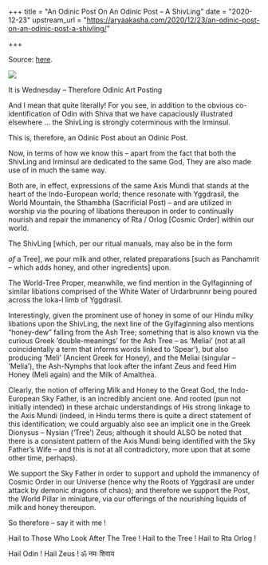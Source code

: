 +++
title = "An Odinic Post On An Odinic Post – A ShivLing"
date = "2020-12-23"
upstream_url = "https://aryaakasha.com/2020/12/23/an-odinic-post-on-an-odinic-post-a-shivling/"

+++

Source: [here](https://aryaakasha.com/2020/12/23/an-odinic-post-on-an-odinic-post-a-shivling/).

![](https://aryaakasha.files.wordpress.com/2020/12/ep6q6c7u8actnsc.png?w=526)

It is Wednesday – Therefore Odinic Art Posting

And I mean that quite literally! For you see, in addition to the obvious co-identification of Odin with Shiva that we have capaciously illustrated elsewhere … the ShivLing is strongly coterminous with the Irminsul.

This is, therefore, an Odinic Post about an Odinic Post.

Now, in terms of how we know this – apart from the fact that both the ShivLing and Irminsul are dedicated to the same God, They are also made use of in much the same way.

Both are, in effect, expressions of the same Axis Mundi that stands at the heart of the Indo-European world; thence resonate with Yggdrasil, the World Mountain, the Sthambha (Sacrificial Post) – and are utilized in worship via the pouring of libations thereupon in order to continually nourish and repair the immanency of Rta / Orlog \[Cosmic Order\] within our world.

The ShivLing \[which, per our ritual manuals, may also be in the form

*of* a Tree\], we pour milk and other, related preparations \[such as
Panchamrit – which adds honey, and other ingredients\] upon.

The World-Tree Proper, meanwhile, we find mention in the Gylfaginning of similar libations comprised of the White Water of Urdarbrunnr being poured across the loka-l limb of Yggdrasil.

Interestingly, given the prominent use of honey in some of our Hindu milky libations upon the ShivLing, the next line of the Gylfaginning also mentions “honey-dew” falling from the Ash Tree; something that is also known via the curious Greek ‘double-meanings’ for the Ash Tree – as ‘Meliai’ (not at all coincidentally a term that informs words linked to ‘Spear’), but also producing ‘Meli’ (Ancient Greek for Honey), and the Meliai (singular – ‘Melia’), the Ash-Nymphs that look after the infant Zeus and feed Him Honey (Meli again) and the Milk of Amalthea.

Clearly, the notion of offering Milk and Honey to the Great God, the Indo-European Sky Father, is an incredibly ancient one. And rooted (pun not initially intended) in these archaic understandings of His strong linkage to the Axis Mundi (indeed, in Hindu terms there is quite a direct statement of this identification; we could arguably also see an implicit one in the Greek Dionysus – Nysian (‘Tree’) Zeus; although it should ALSO be noted that there is a consistent pattern of the Axis Mundi being identified with the Sky Father’s Wife – and this is not at all contradictory, more upon that at some other time, perhaps).

We support the Sky Father in order to support and uphold the immanency of Cosmic Order in our Universe (hence why the Roots of Yggdrasil are under attack by demonic dragons of chaos); and therefore we support the Post, the World Pillar in miniature, via our offerings of the nourishing liquids of milk and honey thereupon.

So therefore – say it with me !

Hail to Those Who Look After The Tree ! Hail to the Tree ! Hail to Rta Orlog !

Hail Odin ! Hail Zeus ! ॐ नमः शिवाय